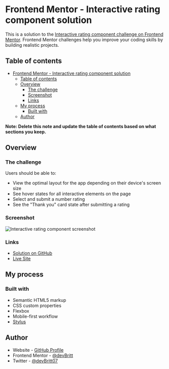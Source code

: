 # Frontend Mentor - Interactive rating component solution

This is a solution to the [Interactive rating component challenge on Frontend Mentor](https://www.frontendmentor.io/challenges/interactive-rating-component-koxpeBUmI). Frontend Mentor challenges help you improve your coding skills by building realistic projects. 

## Table of contents

- [Frontend Mentor - Interactive rating component solution](#frontend-mentor---interactive-rating-component-solution)
  - [Table of contents](#table-of-contents)
  - [Overview](#overview)
    - [The challenge](#the-challenge)
    - [Screenshot](#screenshot)
    - [Links](#links)
  - [My process](#my-process)
    - [Built with](#built-with)
  - [Author](#author)

**Note: Delete this note and update the table of contents based on what sections you keep.**

## Overview

### The challenge

Users should be able to:

- View the optimal layout for the app depending on their device's screen size
- See hover states for all interactive elements on the page
- Select and submit a number rating
- See the "Thank you" card state after submitting a rating

### Screenshot

![Interactive rating component screenshot](./assets/images/screenshot.jpg)

### Links

- [Solution on GitHub](https://github.com/devBritt/fm-rating-component)
- [Live Site](https://devbritt.github.io/fm-rating-component/)

## My process

### Built with

- Semantic HTML5 markup
- CSS custom properties
- Flexbox
- Mobile-first workflow
- [Stylus](https://stylus-lang.com/)

## Author

- Website - [GitHub Profile](https://github.com/devBritt)
- Frontend Mentor - [@devBritt](https://www.frontendmentor.io/profile/devBritt)
- Twitter - [@devBritt07](https://www.twitter.com/devBritt07)
